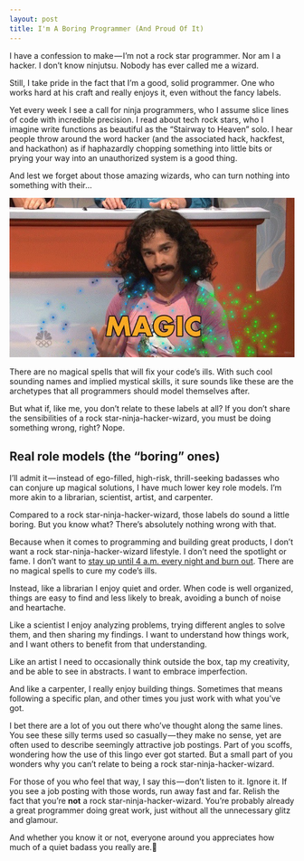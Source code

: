 ```yaml
---
layout: post
title: I'm A Boring Programmer (And Proud Of It)
---
```


I have a confession to make — I’m not a rock star programmer. Nor am I a hacker. I don’t know ninjutsu. Nobody has ever called me a wizard.

Still, I take pride in the fact that I’m a good, solid programmer. One who works hard at his craft and really enjoys it, even without the fancy labels.

Yet every week I see a call for ninja programmers, who I assume slice lines of code with incredible precision. I read about tech rock stars, who I imagine write functions as beautiful as the “Stairway to Heaven” solo. I hear people throw around the word hacker (and the associated hack, hackfest, and hackathon) as if haphazardly chopping something into little bits or prying your way into an unauthorized system is a good thing.

And lest we forget about those amazing wizards, who can turn nothing into something with their…

<img src="/assets/magic.jpg">

There are no magical spells that will fix your code’s ills.
With such cool sounding names and implied mystical skills, it sure sounds like these are the archetypes that all programmers should model themselves after.

But what if, like me, you don’t relate to these labels at all? If you don’t share the sensibilities of a rock star-ninja-hacker-wizard, you must be doing something wrong, right? Nope.

## Real role models (the “boring” ones)

I’ll admit it — instead of ego-filled, high-risk, thrill-seeking badasses who can conjure up magical solutions, I have much lower key role models. I’m more akin to a librarian, scientist, artist, and carpenter.

Compared to a rock star-ninja-hacker-wizard, those labels do sound a little boring. But you know what? There’s absolutely nothing wrong with that.

Because when it comes to programming and building great products, I don’t want a rock star-ninja-hacker-wizard lifestyle. I don’t need the spotlight or fame. I don’t want to [stay up until 4 a.m. every night and burn out](https://m.signalvnoise.com/sleep-deprivation-is-not-a-badge-of-honor/#.glu9g09tv). There are no magical spells to cure my code’s ills.

Instead, like a librarian I enjoy quiet and order. When code is well organized, things are easy to find and less likely to break, avoiding a bunch of noise and heartache.

Like a scientist I enjoy analyzing problems, trying different angles to solve them, and then sharing my findings. I want to understand how things work, and I want others to benefit from that understanding.

Like an artist I need to occasionally think outside the box, tap my creativity, and be able to see in abstracts. I want to embrace imperfection.

And like a carpenter, I really enjoy building things. Sometimes that means following a specific plan, and other times you just work with what you’ve got.

I bet there are a lot of you out there who’ve thought along the same lines. You see these silly terms used so casually — they make no sense, yet are often used to describe seemingly attractive job postings. Part of you scoffs, wondering how the use of this lingo ever got started. But a small part of you wonders why you can’t relate to being a rock star-ninja-hacker-wizard.

For those of you who feel that way, I say this — don’t listen to it. Ignore it. If you see a job posting with those words, run away fast and far. Relish the fact that you’re **not** a rock star-ninja-hacker-wizard. You’re probably already a great programmer doing great work, just without all the unnecessary glitz and glamour.

And whether you know it or not, everyone around you appreciates how much of a quiet badass you really are.🤘